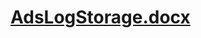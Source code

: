 # [AdsLogStorage.docx](https://github.com/rawshonferdaws/Ads-Manage/files/10149606/AdsLogStorage.docx)

